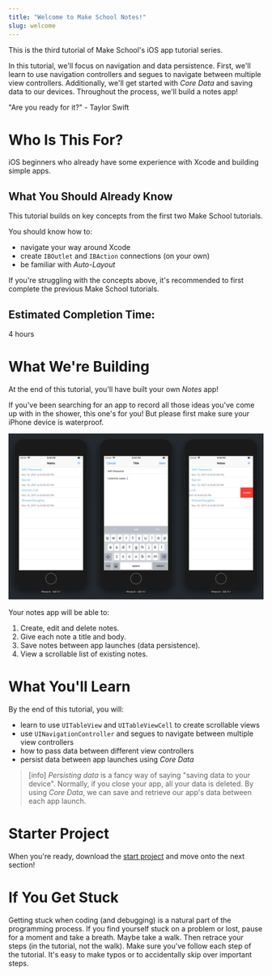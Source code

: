 ```yaml
---
title: "Welcome to Make School Notes!"
slug: welcome
---
```


This is the third tutorial of Make School's iOS app tutorial series.

In this tutorial, we'll focus on navigation and data persistence. First, we'll learn to use navigation controllers and segues to navigate between multiple view controllers. Additionally, we'll get started with _Core Data_ and saving data to our devices. Throughout the process, we'll build a notes app!

"Are you ready for it?" - Taylor Swift

# Who Is This For?

iOS beginners who already have some experience with Xcode and building simple apps.

## What You Should Already Know

This tutorial builds on key concepts from the first two Make School tutorials.

You should know how to:

- navigate your way around Xcode
- create `IBOutlet` and `IBAction` connections (on your own)
- be familiar with _Auto-Layout_

If you're struggling with the concepts above, it's recommended to first complete the previous Make School tutorials.

## Estimated Completion Time:

4 hours

# What We're Building

At the end of this tutorial, you'll have built your own _Notes_ app!

If you've been searching for an app to record all those ideas you've come up with in the shower, this one's for you! But please first make sure your iPhone device is waterproof.

![App Flow](assets/app_flow.png)

Your notes app will be able to:

1. Create, edit and delete notes.
1. Give each note a title and body.
1. Save notes between app launches (data persistence).
1. View a scrollable list of existing notes.

# What You'll Learn

By the end of this tutorial, you will:

- learn to use `UITableView` and `UITableViewCell` to create scrollable views
- use `UINavigationController` and segues to navigate between multiple view controllers
- how to pass data between different view controllers
- persist data between app launches using _Core Data_

> [info]
*Persisting data* is a fancy way of saying "saving data to your device". Normally, if you close your app, all your data is deleted. By using _Core Data_, we can save and retrieve our app's data between each app launch.

# Starter Project

<!-- TODO: Needs to be updated to Swift4 -->

When you're ready, download the [start project](https://github.com/MakeSchool-Tutorials/MakeSchoolNotes-Swift-V2-Starter/archive/swift4-coredata.zip) and move onto the next section!

# If You Get Stuck

Getting stuck when coding (and debugging) is a natural part of the programming process. If you find yourself stuck on a problem or lost, pause for a moment and take a breath. Maybe take a walk. Then retrace your steps (in the tutorial, not the walk). Make sure you've follow each step of the tutorial. It's easy to make typos or to accidentally skip over important steps.

<!-- TODO: insert link to github repo "If you want to compare your code to the solution, you can find it here." -->
